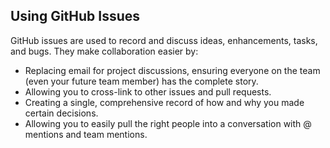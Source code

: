 ## Using GitHub Issues

GitHub issues are used to record and discuss ideas, enhancements, tasks, and bugs. They make collaboration easier by:

- Replacing email for project discussions, ensuring everyone on the team (even your future team member) has the complete story.
- Allowing you to cross-link to other issues and pull requests.
- Creating a single, comprehensive record of how and why you made certain decisions.
- Allowing you to easily pull the right people into a conversation with @ mentions and team mentions.
